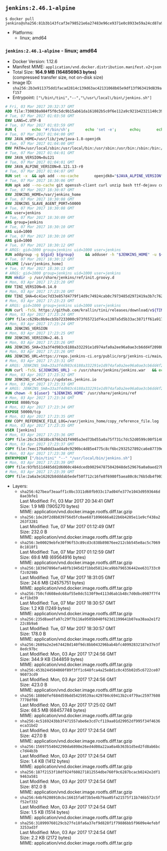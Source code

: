 ## `jenkins:2.46.1-alpine`

```console
$ docker pull jenkins@sha256:81b3b143fcaf3e798521e6a27483e96ce9371e0c8933e59a24cd87a91a2c9191
```

-	Platforms:
	-	linux; amd64

### `jenkins:2.46.1-alpine` - linux; amd64

-	Docker Version: 1.12.6
-	Manifest MIME: `application/vnd.docker.distribution.manifest.v2+json`
-	Total Size: **164.9 MB (164856963 bytes)**  
	(compressed transfer size, not on-disk size)
-	Image ID: `sha256:2b3e911375dd1facad2814c139d63ac42131068b65e9df13f963419d839af157`
-	Entrypoint: `["\/bin\/tini","--","\/usr\/local\/bin\/jenkins.sh"]`

```dockerfile
# Fri, 03 Mar 2017 20:32:37 GMT
ADD file:730030a984f5f0c5dc9b15ab61da161082b5c0f6e112a9c921b42321140c3927 in / 
# Tue, 07 Mar 2017 01:03:58 GMT
ENV LANG=C.UTF-8
# Tue, 07 Mar 2017 01:03:59 GMT
RUN { 		echo '#!/bin/sh'; 		echo 'set -e'; 		echo; 		echo 'dirname "$(dirname "$(readlink -f "$(which javac || which java)")")"'; 	} > /usr/local/bin/docker-java-home 	&& chmod +x /usr/local/bin/docker-java-home
# Tue, 07 Mar 2017 01:04:00 GMT
ENV JAVA_HOME=/usr/lib/jvm/java-1.8-openjdk
# Tue, 07 Mar 2017 01:04:00 GMT
ENV PATH=/usr/local/sbin:/usr/local/bin:/usr/sbin:/usr/bin:/sbin:/bin:/usr/lib/jvm/java-1.8-openjdk/jre/bin:/usr/lib/jvm/java-1.8-openjdk/bin
# Tue, 07 Mar 2017 01:04:01 GMT
ENV JAVA_VERSION=8u121
# Tue, 07 Mar 2017 01:04:01 GMT
ENV JAVA_ALPINE_VERSION=8.121.13-r0
# Tue, 07 Mar 2017 01:04:07 GMT
RUN set -x 	&& apk add --no-cache 		openjdk8="$JAVA_ALPINE_VERSION" 	&& [ "$JAVA_HOME" = "$(docker-java-home)" ]
# Tue, 07 Mar 2017 18:30:06 GMT
RUN apk add --no-cache git openssh-client curl unzip bash ttf-dejavu coreutils
# Tue, 07 Mar 2017 18:30:07 GMT
ENV JENKINS_HOME=/var/jenkins_home
# Tue, 07 Mar 2017 18:30:08 GMT
ENV JENKINS_SLAVE_AGENT_PORT=50000
# Tue, 07 Mar 2017 18:30:08 GMT
ARG user=jenkins
# Tue, 07 Mar 2017 18:30:09 GMT
ARG group=jenkins
# Tue, 07 Mar 2017 18:30:10 GMT
ARG uid=1000
# Tue, 07 Mar 2017 18:30:10 GMT
ARG gid=1000
# Tue, 07 Mar 2017 18:30:12 GMT
# ARGS: gid=1000 group=jenkins uid=1000 user=jenkins
RUN addgroup -g ${gid} ${group}     && adduser -h "$JENKINS_HOME" -u ${uid} -G ${group} -s /bin/bash -D ${user}
# Tue, 07 Mar 2017 18:30:12 GMT
VOLUME [/var/jenkins_home]
# Tue, 07 Mar 2017 18:30:13 GMT
# ARGS: gid=1000 group=jenkins uid=1000 user=jenkins
RUN mkdir -p /usr/share/jenkins/ref/init.groovy.d
# Mon, 03 Apr 2017 17:23:20 GMT
ENV TINI_VERSION=0.14.0
# Mon, 03 Apr 2017 17:23:20 GMT
ENV TINI_SHA=6c41ec7d33e857d4779f14d9c74924cab0c7973485d2972419a3b7c7620ff5fd
# Mon, 03 Apr 2017 17:23:23 GMT
# ARGS: gid=1000 group=jenkins uid=1000 user=jenkins
RUN curl -fsSL https://github.com/krallin/tini/releases/download/v${TINI_VERSION}/tini-static-amd64 -o /bin/tini && chmod +x /bin/tini   && echo "$TINI_SHA  /bin/tini" | sha256sum -c -
# Mon, 03 Apr 2017 17:23:24 GMT
COPY file:c629bc0b9ecb5b7233000c973f65721df4ce1307a5d5b33ac3871ff61a9172ff in /usr/share/jenkins/ref/init.groovy.d/tcp-slave-agent-port.groovy 
# Mon, 03 Apr 2017 17:23:24 GMT
ARG JENKINS_VERSION
# Mon, 03 Apr 2017 17:23:25 GMT
ENV JENKINS_VERSION=2.46.1
# Mon, 03 Apr 2017 17:23:26 GMT
ARG JENKINS_SHA=33a3f4d983c6188a332291e1d974afa0a2ee96a0ae3cb6dd4f2098086525f9f1
# Mon, 03 Apr 2017 17:23:26 GMT
ARG JENKINS_URL=https://repo.jenkins-ci.org/public/org/jenkins-ci/main/jenkins-war/2.46.1/jenkins-war-2.46.1.war
# Mon, 03 Apr 2017 17:23:31 GMT
# ARGS: JENKINS_SHA=33a3f4d983c6188a332291e1d974afa0a2ee96a0ae3cb6dd4f2098086525f9f1 JENKINS_URL=https://repo.jenkins-ci.org/public/org/jenkins-ci/main/jenkins-war/2.46.1/jenkins-war-2.46.1.war gid=1000 group=jenkins uid=1000 user=jenkins
RUN curl -fsSL ${JENKINS_URL} -o /usr/share/jenkins/jenkins.war   && echo "${JENKINS_SHA}  /usr/share/jenkins/jenkins.war" | sha256sum -c -
# Mon, 03 Apr 2017 17:23:32 GMT
ENV JENKINS_UC=https://updates.jenkins.io
# Mon, 03 Apr 2017 17:23:33 GMT
# ARGS: JENKINS_SHA=33a3f4d983c6188a332291e1d974afa0a2ee96a0ae3cb6dd4f2098086525f9f1 JENKINS_URL=https://repo.jenkins-ci.org/public/org/jenkins-ci/main/jenkins-war/2.46.1/jenkins-war-2.46.1.war gid=1000 group=jenkins uid=1000 user=jenkins
RUN chown -R ${user} "$JENKINS_HOME" /usr/share/jenkins/ref
# Mon, 03 Apr 2017 17:23:34 GMT
EXPOSE 8080/tcp
# Mon, 03 Apr 2017 17:23:34 GMT
EXPOSE 50000/tcp
# Mon, 03 Apr 2017 17:23:35 GMT
ENV COPY_REFERENCE_FILE_LOG=/var/jenkins_home/copy_reference_file.log
# Mon, 03 Apr 2017 17:23:35 GMT
USER [jenkins]
# Mon, 03 Apr 2017 17:23:36 GMT
COPY file:26c3c5818bc87662d1f4905a3ed73bd55a0a75f731c7dc52d0599c00f51408e9 in /usr/local/bin/jenkins-support 
# Mon, 03 Apr 2017 17:23:37 GMT
COPY file:7eec179a0dd3aad4a9c9290bc4d85e4775c8cf6bc2932527892ca6e87739e474 in /usr/local/bin/jenkins.sh 
# Mon, 03 Apr 2017 17:23:38 GMT
ENTRYPOINT ["/bin/tini" "--" "/usr/local/bin/jenkins.sh"]
# Mon, 03 Apr 2017 17:23:39 GMT
COPY file:93fb511d485dd2d6060c484dcedb902947875042048de529676a0a0aed27b5a3 in /usr/local/bin/plugins.sh 
# Mon, 03 Apr 2017 17:23:39 GMT
COPY file:2a6a3e16202b8dddab5edef50f712c16fe8f6980f5aea80c8c76b5db4f903913 in /usr/local/bin/install-plugins.sh 
```

-	Layers:
	-	`sha256:627beaf3eaaff1c0bc3311d60fb933c17ad04fe377e1043d9593646d8ae3bfe1`  
		Last Modified: Fri, 03 Mar 2017 20:34:41 GMT  
		Size: 1.9 MB (1905270 bytes)  
		MIME: application/vnd.docker.image.rootfs.diff.tar.gzip
	-	`sha256:1de20f2d8b839756d5fc0ae6871096666a822b6b4205e11e9cf438a2263f3281`  
		Last Modified: Tue, 07 Mar 2017 01:12:49 GMT  
		Size: 232.0 B  
		MIME: application/vnd.docker.image.rootfs.diff.tar.gzip
	-	`sha256:3e00029ebfe30f96f53c89cd3c838b89876ee212cbb545e8ac5c70698c1818f1`  
		Last Modified: Tue, 07 Mar 2017 01:12:59 GMT  
		Size: 69.6 MB (69564916 bytes)  
		MIME: application/vnd.docker.image.rootfs.diff.tar.gzip
	-	`sha256:1839d7896efa48fb1945d2f1bbd58124ca9bb796536442ee631733c0f2c0298b`  
		Last Modified: Tue, 07 Mar 2017 18:31:05 GMT  
		Size: 24.6 MB (24575751 bytes)  
		MIME: application/vnd.docker.image.rootfs.diff.tar.gzip
	-	`sha256:750cfd608edc68af55e0dc5130f9e4113d6ab1b48c7d0dbc0987f7f44cf1bd39`  
		Last Modified: Tue, 07 Mar 2017 18:30:57 GMT  
		Size: 1.2 KB (1249 bytes)  
		MIME: application/vnd.docker.image.rootfs.diff.tar.gzip
	-	`sha256:235d8aedfa97c29f7b116a9505b040f623d1199641b07ea38aa2e1f222c8b9a6`  
		Last Modified: Tue, 07 Mar 2017 18:30:57 GMT  
		Size: 178.0 B  
		MIME: application/vnd.docker.image.rootfs.diff.tar.gzip
	-	`sha256:2689a2e2e674428d140f9dc8bb043296bab4bfc40992832187e37e3f8edc97bc`  
		Last Modified: Mon, 03 Apr 2017 17:24:56 GMT  
		Size: 344.9 KB (344859 bytes)  
		MIME: application/vnd.docker.image.rootfs.diff.tar.gzip
	-	`sha256:453b244504060f89f3ff1c648fca4a25e8d1c0c435b02d5c6722ce0796073cd9`  
		Last Modified: Mon, 03 Apr 2017 17:24:56 GMT  
		Size: 423.0 B  
		MIME: application/vnd.docker.image.rootfs.diff.tar.gzip
	-	`sha256:1880dfef684d59bdd54259539ac429704c69413b2c4f79ac259776087778df08`  
		Last Modified: Mon, 03 Apr 2017 17:25:02 GMT  
		Size: 68.5 MB (68457748 bytes)  
		MIME: application/vnd.docker.image.rootfs.diff.tar.gzip
	-	`sha256:4c5169243bb3f471557abe6e3cd7cf119aa01d29952df995f34f4636eca31bd2`  
		Last Modified: Mon, 03 Apr 2017 17:24:54 GMT  
		Size: 427.0 B  
		MIME: application/vnd.docker.image.rootfs.diff.tar.gzip
	-	`sha256:15697554042290da6898e26ed4d08a22aa0a4b363b1d5ed2fd8ab6bcc7d44b3b`  
		Last Modified: Mon, 03 Apr 2017 17:24:54 GMT  
		Size: 1.4 KB (1412 bytes)  
		MIME: application/vnd.docker.image.rootfs.diff.tar.gzip
	-	`sha256:187f2153f10df924f608271812554dbe760f9c6287bcacb0242e2df19463a581`  
		Last Modified: Mon, 03 Apr 2017 17:24:54 GMT  
		Size: 812.0 B  
		MIME: application/vnd.docker.image.rootfs.diff.tar.gzip
	-	`sha256:64bf6208910cbc16615fa073b5e4b79aa05fa21575f11b746b572c5ff52ef332`  
		Last Modified: Mon, 03 Apr 2017 17:24:54 GMT  
		Size: 1.5 KB (1514 bytes)  
		MIME: application/vnd.docker.image.rootfs.diff.tar.gzip
	-	`sha256:318999760129cb27fe18fa6a37ef9d828f1f79886bb5f9609e4efebf3253ad3f`  
		Last Modified: Mon, 03 Apr 2017 17:24:54 GMT  
		Size: 2.2 KB (2172 bytes)  
		MIME: application/vnd.docker.image.rootfs.diff.tar.gzip
